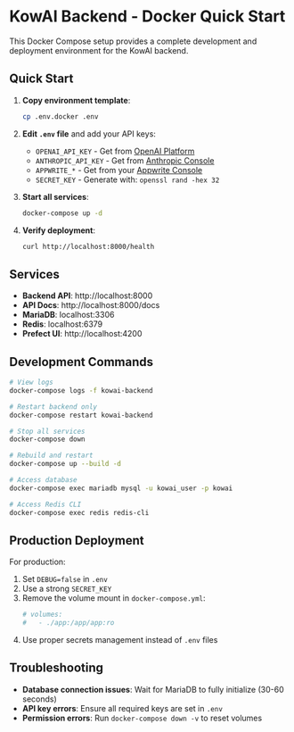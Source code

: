 # KowAI Backend - Docker Quick Start

This Docker Compose setup provides a complete development and deployment environment for the KowAI backend.

## Quick Start

1. **Copy environment template**:
   ```bash
   cp .env.docker .env
   ```

2. **Edit `.env` file** and add your API keys:
   - `OPENAI_API_KEY` - Get from [OpenAI Platform](https://platform.openai.com/api-keys)
   - `ANTHROPIC_API_KEY` - Get from [Anthropic Console](https://console.anthropic.com/)
   - `APPWRITE_*` - Get from your [Appwrite Console](https://cloud.appwrite.io/)
   - `SECRET_KEY` - Generate with: `openssl rand -hex 32`

3. **Start all services**:
   ```bash
   docker-compose up -d
   ```

4. **Verify deployment**:
   ```bash
   curl http://localhost:8000/health
   ```

## Services

- **Backend API**: http://localhost:8000
- **API Docs**: http://localhost:8000/docs
- **MariaDB**: localhost:3306
- **Redis**: localhost:6379  
- **Prefect UI**: http://localhost:4200

## Development Commands

```bash
# View logs
docker-compose logs -f kowai-backend

# Restart backend only
docker-compose restart kowai-backend

# Stop all services
docker-compose down

# Rebuild and restart
docker-compose up --build -d

# Access database
docker-compose exec mariadb mysql -u kowai_user -p kowai

# Access Redis CLI
docker-compose exec redis redis-cli
```

## Production Deployment

For production:
1. Set `DEBUG=false` in `.env`
2. Use a strong `SECRET_KEY`
3. Remove the volume mount in `docker-compose.yml`:
   ```yaml
   # volumes:
   #   - ./app:/app/app:ro
   ```
4. Use proper secrets management instead of `.env` files

## Troubleshooting

- **Database connection issues**: Wait for MariaDB to fully initialize (30-60 seconds)
- **API key errors**: Ensure all required keys are set in `.env`
- **Permission errors**: Run `docker-compose down -v` to reset volumes